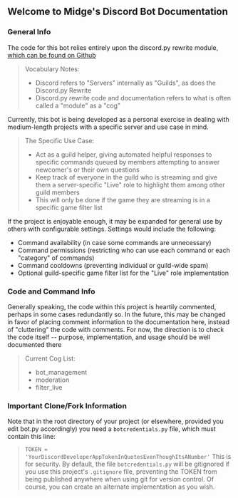 ## Welcome to Midge's Discord Bot Documentation

### General Info
The code for this bot relies entirely upon the discord.py rewrite module, [which can be found on Github](https://github.com/Rapptz/discord.py/tree/rewrite)
> Vocabulary Notes:
> * Discord refers to "Servers" internally as "Guilds", as does the Discord.py Rewrite
> * Discord.py rewrite code and documentation refers to what is often called a "module" as a "cog"

Currently, this bot is being developed as a personal exercise in dealing with medium-length projects with a specific server and use case in mind.
> The Specific Use Case:
> * Act as a guild helper, giving automated helpful responses to specific commands queued by members attempting to answer newcomer's or their own questions
> * Keep track of everyone in the guild who is streaming and give them a server-specific "Live" role to highlight them among other guild members
  > * This will only be done if the game they are streaming is in a specific game filter list

If the project is enjoyable enough, it may be expanded for general use by others with configurable settings. Settings would include the following:
* Command availability (in case some commands are unnecessary)
* Command permissions (restricting who can use each command or each "category" of commands)
* Command cooldowns (preventing individual or guild-wide spam)
* Optional guild-specific game filter list for the "Live" role implementation

### Code and Command Info
Generally speaking, the code within this project is heartily commented, perhaps in some cases redundantly so.
In the future, this may be changed in favor of placing comment information to the documentation here, instead of "cluttering" the code with comments.
For now, the direction is to check the code itself -- purpose, implementation, and usage should be well documented there
> Current Cog List:
> * bot_management
> * moderation
> * filter_live

### Important Clone/Fork Information
Note that in the root directory of your project (or elsewhere, provided you edit bot.py accordingly) you need a `botcredentials.py` file, which must contain this line:
> `TOKEN = 'YourDiscordDeveloperAppTokenInQuotesEvenThoughItsANumber'`
This is for security. By default, the file `botcredentials.py` will be gitignored if you use this project's `.gitignore` file, preventing the TOKEN from being published anywhere when using git for version control.
Of course, you can create an alternate implementation as you wish.
